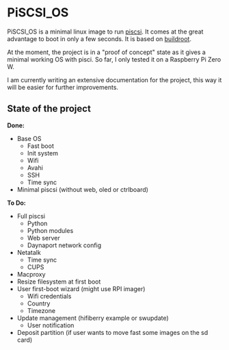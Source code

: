 # PiSCSI_OS

PiSCSI_OS is a minimal linux image to run [piscsi](https://github.com/PiSCSI/piscsi). It comes at the great advantage to boot in only a few seconds. It is based on [buildroot](https://github.com/buildroot/buildroot).

At the moment, the project is in a "proof of concept" state as it gives a minimal working OS with pisci. So far, I only tested it on a Raspberry Pi Zero W.

I am currently writing an extensive documentation for the project, this way it will be easier for further improvements.

## State of the project

**Done:**

- Base OS
    - Fast boot
    - Init system
    - Wifi
    - Avahi
    - SSH
    - Time sync
- Minimal piscsi (without web, oled or ctrlboard)

**To Do:**

- Full piscsi
    - Python
    - Python modules
    - Web server
    - Daynaport network config
- Netatalk
    - Time sync
    - CUPS
- Macproxy
- Resize filesystem at first boot
- User first-boot wizard (might use RPI imager)
	- Wifi credentials
	- Country
	- Timezone
- Update management (hifiberry example or swupdate)
	- User notification
- Deposit partition (if user wants to move fast some images on the sd card)
